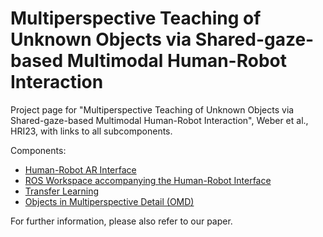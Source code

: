 # Multiperspective Teaching of Unknown Objects via Shared-gaze-based Multimodal Human-Robot Interaction

Project page for "Multiperspective Teaching of Unknown Objects via Shared-gaze-based Multimodal Human-Robot Interaction", Weber et al., HRI23, with links to all subcomponents.

Components:
- [Human-Robot AR Interface](https://github.com/dnlwbr/Human-Robot-AR-Interface)
- [ROS Workspace accompanying the Human-Robot Interface](https://github.com/dnlwbr/Human-Robot-Interface-ROS)
- [Transfer Learning](https://github.com/dnlwbr/Human-Robot-Interface-Learning)
- [Objects in Multiperspective Detail (OMD)](https://cloud.cs.uni-tuebingen.de/index.php/s/2oRPs2o3FZkdBHW)

For further information, please also refer to our paper.
